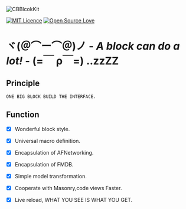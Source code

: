 ![CBBlcokKit](http://ww4.sinaimg.cn/large/65e4f1e6gw1f74n6ilkz8j21av093ac2.jpg)

[![MIT Licence](https://badges.frapsoft.com/os/mit/mit.svg?v=102)](https://opensource.org/licenses/mit-license.php) [![Open Source Love](https://badges.frapsoft.com/os/v2/open-source.svg?v=102)](https://github.com/ellerbrock/open-source-badge/)

# ヾ(＠⌒ー⌒＠)ノ - *A block can do a lot!* - (=￣ ρ￣=) ..zzZZ

## Principle

```
ONE BIG BLOCK BUILD THE INTERFACE.
```

## Function

- [x] Wonderful block style.
- [x] Universal macro definition.
- [x] Encapsulation of AFNetworking.
- [x] Encapsulation of FMDB.
- [x] Simple model transformation.
- [x] Cooperate with Masonry,code views Faster.
- [x] Live reload, WHAT YOU SEE IS WHAT YOU GET.

